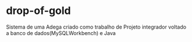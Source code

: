 # drop-of-gold
Sistema de uma Adega criado como trabalho de Projeto integrador voltado a banco de dados(MySQLWorkbench) e Java
